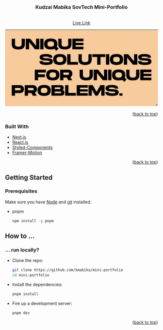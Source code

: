 <div id="top"></div>

<!-- PROJECT LOGO -->
<br />
<div align="center">
  <h3 align="center">Kudzai Mabika SovTech Mini-Portfolio</h3>

  <p align="center">
    <br />
    <a href="https://sovtech-portfolio-kudzai.vercel.app/">Live Link</a>
  </p>
</div>

<img src="./demo.png">
<p align="right">(<a href="#top">back to top</a>)</p>



### Built With
* [Next.js](https://nextjs.org/)
* [React.js](https://reactjs.org/)
* [Styled-Components](https://styled-components.com/)
* [Framer-Motion](https://www.framer.com/motion/)

<p align="right">(<a href="#top">back to top</a>)</p>



<!-- GETTING STARTED -->
## Getting Started

### Prerequisites
Make sure you have [Node](https://nodejs.org/en/) and [git](https://git-scm.com/) installed.

* pnpm
  ```sh
  npm install -g pnpm
  ```

## How to ...

### ... run locally?

- Clone the repo:

  ```bash
  git clone https://github.com/kmabika/mini-portfolio
  cd mini-portfolio
  ```

- Install the dependencies:

  ```bash
  pnpm install
  ```

- Fire up a development server:

  ```bash
  pnpm dev

<p align="right">(<a href="#top">back to top</a>)</p>
